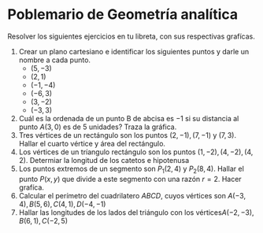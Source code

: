 # Poblemario de Geometría analítica

Resolver los siguientes ejercicios en tu libreta, con sus respectivas grafícas.

1. Crear un plano cartesiano e identificar los siguientes puntos y darle un nombre a cada punto.
    - $(5,-3)$
    - $(2,1)$
    - $(-1,-4)$
    - $(-6,3)$
    - $(3,-2)$
    - $(-3,3)$
2. Cuál es la ordenada de un punto B de abcisa es $-1$ si su distancia al punto $A(3,0)$ es de $5$ unidades? Traza la gráfica.
3. Tres vértices de un rectángulo son los puntos $(2,-1),(7,-1)$ y $(7,3)$. Hallar el cuarto vértice y área del rectángulo.
4. Los vértices de un tríangulo rectángulo son los puntos $(1,-2), (4,-2),(4,2)$. Determiar la longitud de los catetos e hipotenusa
5. Los puntos extremos de un segmento son $P_1(2,4)$ y $P_2(8,4)$. Hallar el punto $P(x,y)$ que divide a este segmento con una razón $r=2$. Hacer grafíca.
6. Calcular el perímetro del cuadrilatero $ABCD$, cuyos vértices son $A(-3,4),B(5,6),C(4,1),D(-4,-1)$
7. Hallar las longitudes de los lados del triángulo con los vértices$A(-2,-3),B(6,1),C(-2,5)$
